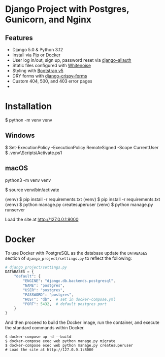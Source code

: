 # Django Project with Postgres, Gunicorn, and Nginx

## Features

- Django 5.0 & Python 3.12
- Install via [Pip](https://pypi.org/project/pip/) or [Docker](https://www.docker.com/)
- User log in/out, sign up, password reset via [django-allauth](https://github.com/pennersr/django-allauth)
- Static files configured with [Whitenoise](http://whitenoise.evans.io/en/stable/index.html)
- Styling with [Bootstrap v5](https://getbootstrap.com/)
- DRY forms with [django-crispy-forms](https://github.com/django-crispy-forms/django-crispy-forms)
- Custom 404, 500, and 403 error pages
-

# Installation

$ python -m venv venv

## Windows

$ Set-ExecutionPolicy -ExecutionPolicy RemoteSigned -Scope CurrentUser
$ .venv\Scripts\Activate.ps1

## macOS

python3 -m venv venv

$ source venv/bin/activate

(venv) $ pip install -r requirements.txt
(venv) $ pip install -r requirements.txt
(venv) $ python manage.py createsuperuser
(venv) $ python manage.py runserver

Load the site at http://127.0.0.1:8000

# Docker

[](https://github.com/wsvincent/djangox/blob/main/README.md#docker)

To use Docker with PostgreSQL as the database update the `DATABASES` section of `django_project/settings.py` to reflect the following:

```python
# django_project/settings.py
DATABASES = {
    "default": {
        "ENGINE": "django.db.backends.postgresql",
        "NAME": "postgres",
        "USER": "postgres",
        "PASSWORD": "postgres",
        "HOST": "db",  # set in docker-compose.yml
        "PORT": 5432,  # default postgres port
    }
}

```

And then proceed to build the Docker image, run the container, and execute the standard commands within Docker.

```
$ docker-compose up -d --build
$ docker-compose exec web python manage.py migrate
$ docker-compose exec web python manage.py createsuperuser
# Load the site at http://127.0.0.1:8000
```
